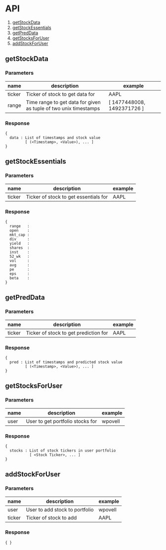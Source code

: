 # API

1. [getStockData](#getStockData)
2. [getStockEssentials](#getStockEssentials)
3. [getPredData](#getPredData)
4. [getStocksForUser](#getStocksForUser)
5. [addStockForUser](#addStockForUser)

<span id="getStockData"></span>
## getStockData

### Parameters

| name   | description                                                      | example                    |
|--------|------------------------------------------------------------------|----------------------------|
| ticker | Ticker of stock to get data for                                  | AAPL                       |
| range  | Time range to get data for given as tuple of two unix timestamps | [ 1477448008, 1492371726 ] |

### Response
```
{
  data : List of timestamps and stock value
         [ (<Timestamp>, <Value>), ... ] 
}
```

<span id="getStockEssentials"></span>
## getStockEssentials

### Parameters

| name   | description                           | example |
|--------|---------------------------------------|---------|
| ticker | Ticker of stock to get essentials for | AAPL    |

### Response
```
{
  range   : 
  open    : 
  mkt_cap :
  div     :
  yield   :
  shares  :
  inst    :
  52_wk   :
  vol     :
  avg     :
  pe      :
  eps     :
  beta    :
}
```

<span id="getPredData"></span>
## getPredData

### Parameters

| name   | description                           | example |
|--------|---------------------------------------|---------|
| ticker | Ticker of stock to get prediction for | AAPL    |

### Response
```
{
  pred : List of timestamps and predicted stock value
         [ (<Timestamp>, <Value>), ... ]
}
```

<span id="getStocksForUser"></span>
## getStocksForUser

### Parameters

| name | description                         | example    |
|------|-------------------------------------|------------|
| user | User to get portfolio stocks for    | wpovell    |

### Response
```
{
  stocks : List of stock tickers in user portfolio
           [ <Stock Ticker>, ... ]
}
```

<span id="addStockForUser"></span>
## addStockForUser

### Parameters

| name   | description                    | example    |
|--------|--------------------------------|------------|
| user   | User to add stock to portfolio | wpovell    |
| ticker | Ticker of stock to add         | AAPL       |

### Response
```
{ }
```